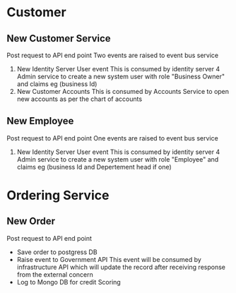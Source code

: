 # Customer 
## New Customer Service
  Post request to API end point 
  Two events are raised to event bus service
1. New Identity Server User event
    This is consumed by identity server 4 Admin service to create a new system user with role "Business Owner" and claims eg (business Id)
2. New Customer Accounts
    This is consumed by Accounts Service to open new accounts as per the chart of accounts
## New Employee
  Post request to API end point 
  One events are raised to event bus service
1. New Identity Server User event
    This is consumed by identity server 4 Admin service to create a new system user with role "Employee" and claims eg (business Id and Depertement head if one)
# Ordering Service
## New Order
  Post request to API end point 
- Save order to postgress DB
- Raise event to Government API
    This event will be consumed by infrastructure API which will update the record after receiving response from the external concern 
- Log to Mongo DB for credit Scoring
    
  
